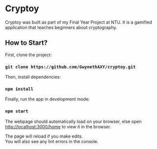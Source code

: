 # Cryptoy

Cryptoy was built as part of my Final Year Project at NTU. It is a gamified
application that teaches beginners about cryptography.

## How to Start?

First, clone the project:

### `git clone https://github.com/GwynethAXY/cryptoy.git`

Then, install dependencies:

### `npm install`

Finally, run the app in development mode:
### `npm start`

The webpage should automatically load on your browser, else open
[http://localhost:3000/home](http://localhost:3000/home) to view it in the browser.

The page will reload if you make edits.\
You will also see any lint errors in the console.
